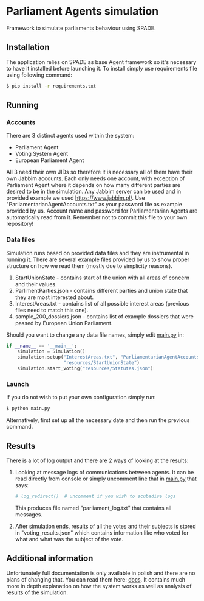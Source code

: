 # Parliament Agents simulation
Framework to simulate parliaments behaviour using SPADE.


## Installation

The application relies on SPADE as base Agent framework so it's necessary to have it installed before launching it. 
To install simply use requirements file using following command:
```cmd
$ pip install -r requirements.txt
```

## Running

### Accounts
There are 3 distinct agents used within the system:
* Parliament Agent
* Voting System Agent
* European Parliament Agent

All 3 need their own JIDs so therefore it is necessary all of them have their own Jabbim accounts. Each only needs one account, with exception of
Parliament Agent where it depends on how many different parties are desired to be in the simulation.
Any Jabbim server can be used and in provided example we used https://www.jabbim.pl/.
Use "ParliamentarianAgentAccounts.txt" as your password file as example provided by us. Account name and password for Parliamentarian Agents are automatically read from it.
Remember not to commit this file to your own repository!

### Data files

Simulation runs based on provided data files and they are instrumental in running it. 
There are several example files provided by us to show proper structure on how we read them (mostly due to simplicity reasons).

1. StartUnionState - contains start of the union with all areas of concern and their values.
2. ParlimentParties.json - contains different parties and union state that they are most interested about. 
3. InterestAreas.txt - contains list of all possible interest areas (previous files need to match this one).
4. sample_200_dossiers.json - contains list of example dossiers that were passed by European Union Parliament.

Should you want to change any data file names, simply edit [main.py](https://github.com/KasprzykM/parliament-agents/blob/master/parliament-agents/main.py) in:
```python
if __name__ == '__main__':
    simulation = Simulation()
    simulation.setup("InterestAreas.txt", "ParliamentarianAgentAccounts.txt", "resources/ParliamentParties.json",
                     "resources/StartUnionState")
    simulation.start_voting("resources/Statutes.json")
```

### Launch

If you do not wish to put your own configuration simply run:
```cmd
$ python main.py
```

Alternatively, first set up all the necessary date and then run the previous command.

## Results

There is a lot of log output and there are 2 ways of looking at the results:

1. Looking at message logs of communications between agents. It can be read directly from console or simply uncomment line that in [main.py](https://github.com/KasprzykM/parliament-agents/blob/master/parliament-agents/main.py) that says:
    ```python
    # log_redirect()  # uncomment if you wish to scubadive logs
    ```
    This produces file named "parliament_log.txt" that contains all messages.

2. After simulation ends, results of all the votes and their subjects is stored in "voting_results.json" which contains information like who voted for what and what was the subject of the vote.


## Additional information

Unfortunately full documentation is only available in polish and there are no plans of changing that. You can read them here: [docs](https://docs.google.com/document/d/1BPgQ7d98cPj9B2yDgQTq_-n52QZCi1ovQAEQRQS3DAo/edit?fbclid=IwAR0gQNu2NyMvzFttFbCxxhftcW3LnzHXYH_lyg3IUCUI5puc47XrVvaxFPw#).
It contains much more in depth explanation on how the system works as well as analysis of results of the simulation.